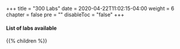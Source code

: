 +++
title = "300 Labs"
date = 2020-04-22T11:02:15-04:00
weight = 6
chapter = false
pre = ""
disableToc = "false"
+++

#### List of labs available
{{% children %}}
